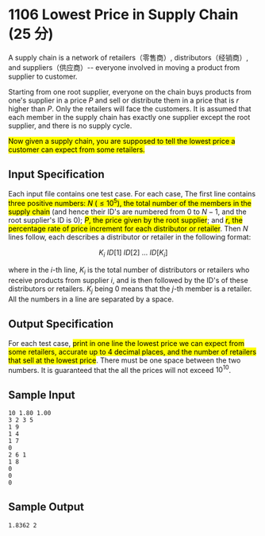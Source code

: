# 1106 Lowest Price in Supply Chain (25 分)

A supply chain is a network of retailers（零售商）, distributors（经销商）, and suppliers（供应商）-- everyone involved in moving a product from supplier to customer.

Starting from one root supplier, everyone on the chain buys products from one's supplier in a price $P$ and sell or distribute them in a price that is $r%$ higher than $P$. Only the retailers will face the customers. It is assumed that each member in the supply chain has exactly one supplier except the root supplier, and there is no supply cycle.

<mark>Now given a supply chain, you are supposed to tell the lowest price a customer can expect from some retailers.</mark>

## Input Specification

Each input file contains one test case. For each case, The first line contains <mark>three positive numbers: $N$ ($\le 10^5$), the total number of the members in the supply chain</mark> (and hence their ID's are numbered from 0 to $N-1$, and the root supplier's ID is 0); <mark>$P$, the price given by the root supplier</mark>; and <mark>$r$, the percentage rate of price increment for each distributor or retailer</mark>. Then $N$ lines follow, each describes a distributor or retailer in the following format:

$$K_i\ ID[1]\ ID[2]\ ...\ ID[K_i]$$

where in the $i$-th line, $K_i$ is the total number of distributors or retailers who receive products from supplier $i$, and is then followed by the ID's of these distributors or retailers. $K_j$ being 0 means that the $j$-th member is a retailer. All the numbers in a line are separated by a space.

## Output Specification

For each test case, <mark>print in one line the lowest price we can expect from some retailers, accurate up to 4 decimal places, and the number of retailers that sell at the lowest price</mark>. There must be one space between the two numbers. It is guaranteed that the all the prices will not exceed $10^{10}$.

## Sample Input

    10 1.80 1.00
    3 2 3 5
    1 9
    1 4
    1 7
    0
    2 6 1
    1 8
    0
    0
    0

## Sample Output

    1.8362 2
